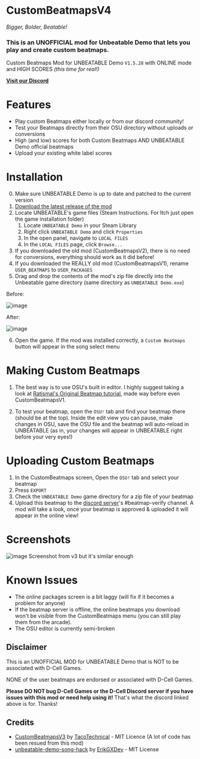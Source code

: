# CustomBeatmapsV4

_Bigger, Bolder, Beatable!_

### This is an UNOFFICIAL mod for Unbeatable Demo that lets you play and create custom beatmaps.

Custom Beatmaps Mod for UNBEATABLE Demo `V1.5.28` with ONLINE mode and HIGH SCORES _(this time for real!)_

**[Visit our Discord](https://discord.gg/XzqMhRMmhC)**


# Features
- Play custom Beatmaps either locally or from our discord community!
- Test your Beatmaps directly from their OSU directory without uploads or conversions
- High (and low) scores for both Custom Beatmaps AND UNBEATABLE Demo official beatmaps
- Upload your existing white label scores

# Installation

0) Make sure UNBEATABLE Demo is up to date and patched to the current version
1) [Download the latest release of the mod](https://github.com/TacoDogUnbeatableThing/CustomBeatmapsV3/releases)
2) Locate UNBEATABLE's game files (Steam Instructions. For Itch just open the game installation folder)
    1) Locate `UNBEATABLE Demo` in your Steam Library
    2) Right click `UNBEATABLE Demo` and click `Properties`
    3) In the open panel, navigate to `LOCAL FILES`
    4) In the `LOCAL FILES` page, click `Browse...`
3) If you downloaded the old mod (CustomBeatmapsV2), there is no need for conversions, everything should work as it did before!
4) If you downloaded the REALLY old mod (CustomBeatmapsV1), rename `USER_BEATMAPS` to `USER_PACKAGES`
5) Drag and drop the contents of the mod's zip file directly into the Unbeatable game directory (same directory as `UNBEATABLE Demo.exe`)

Before:

![image](https://user-images.githubusercontent.com/13367955/131234482-d9ee2a47-1f1a-4a87-96dc-1f75043595b4.png)

After:

![image](https://user-images.githubusercontent.com/13367955/160724936-ec8ec110-05e4-4723-9ac1-9e1b1094fcd4.png)

6) Open the game. If the mod was installed correctly, a `Custom Beatmaps` button will appear in the song select menu

# Making Custom Beatmaps

1) The best way is to use OSU's built in editor. I highly suggest taking a look at [Ratismal's Original Beatmap tutorial](https://github.com/Ratismal/CustomBeats/blob/master/creation.md), made way before even CustomBeatmapsV1.

2) To test your beatmap, open the `OSU!` tab and find your beatmap there (should be at the top). Inside the edit view you can pause, make changes in OSU, save the OSU file and the beatmap will auto-reload in UNBEATABLE (as in, your changes will appear in UNBEATABLE right before your very eyes!)

# Uploading Custom Beatmaps

1) In the CustomBeatmaps screen, Open the `OSU!` tab and select your beatmap
2) Press `EXPORT`
3) Check the `UNBEATABLE Demo` game directory for a zip file of your beatmap
4) Upload this beatmap to the [discord server](https://discord.gg/XzqMhRMmhC)'s #beatmap-verify channel. A mod will take a look, once your beatmap is approved & uploaded it will appear in the online view!


# Screenshots
![image](https://user-images.githubusercontent.com/13367955/160829336-05c7c6f5-6b80-4d85-bf61-e767d75be477.png)
Screenshot from v3 but it's similar enough

# Known Issues

- The online packages screen is a bit laggy (will fix if it becomes a problem for anyone)
- If the beatmap server is offline, the online beatmaps you download won't be visible from the CustomBeatmaps menu (you can still play them from the arcade).
- The OSU editor is currently semi-broken

## Disclaimer

This is an UNOFFICIAL MOD for UNBEATABLE Demo that is NOT to be associated with D-Cell Games.

NONE of the user beatmaps are endorsed or associated with D-Cell Games.

**Please DO NOT bug D-Cell Games or the D-Cell Discord server if you have issues with this mod or need help using it!** That's what the discord linked above is for. Thanks!

## Credits
[CustomBeatmapsV3]: https://github.com/TacoDogUnbeatableThing/CustomBeatmapsV3
[CustomBeatmapsV3-author]: https://github.com/TacoDogUnbeatableThing 

[unbeatable-demo-song-hack]: https://github.com/ErikGXDev/unbeatable-demo-song-hack
[unbeatable-demo-song-hack-author]: https://github.com/ErikGXDev

- [CustomBeatmapsV3][CustomBeatmapsV3] by [TacoTechnical][CustomBeatmapsV3-author] - MIT Licence (A lot of code has been resued from this mod)
- [unbeatable-demo-song-hack][unbeatable-demo-song-hack] by [ErikGXDev][unbeatable-demo-song-hack-author] - MIT License
